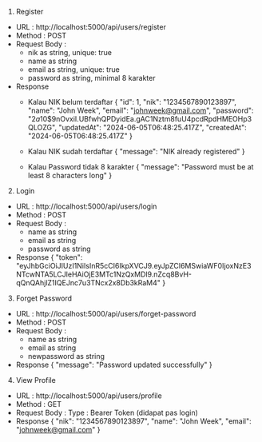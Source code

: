 1. Register
- URL : http://localhost:5000/api/users/register
- Method : POST
- Request Body : 
   * nik as string, unique: true
   * name as string
   * email as string, unique: true
   * password as string, minimal 8 karakter
- Response
   * Kalau NIK belum terdaftar
{
    "id": 1,
    "nik": "1234567890123897",
    "name": "John Week",
    "email": "johnweek@gmail.com",
    "password": "$2a$10$9nOvxiI.UBfwhQPDyidEa.gAC1Nztm8fuU4pcdRpdHMEOHp3QLOZG",
    "updatedAt": "2024-06-05T06:48:25.417Z",
    "createdAt": "2024-06-05T06:48:25.417Z"
}

   * Kalau NIK sudah terdaftar
{
    "message": "NIK already registered"
}

   * Kalau Password tidak 8 karakter
{
    "message": "Password must be at least 8 characters long"
}


2. Login
- URL : http://localhost:5000/api/users/login
- Method : POST
- Request Body : 
   * name as string
   * email as string
   * password as string
- Response
{
    "token": "eyJhbGciOiJIUzI1NiIsInR5cCI6IkpXVCJ9.eyJpZCI6MSwiaWF0IjoxNzE3NTcwNTA5LCJleHAiOjE3MTc1NzQxMDl9.nZcq8BvH-qQnQAhjlZ1IQEJnc7u3TNcx2x8Db3kRaM4"
}


3. Forget Password
- URL : http://localhost:5000/api/users/forget-password
- Method : POST
- Request Body : 
   * name as string
   * email as string
   * newpassword as string
- Response
{
    "message": "Password updated successfully"
}


4. View Profile
- URL : http://localhost:5000/api/users/profile
- Method : GET
- Request Body : 
   Type : Bearer Token (didapat pas login)
- Response
{
    "nik": "1234567890123897",
    "name": "John Week",
    "email": "johnweek@gmail.com"
}